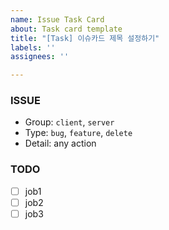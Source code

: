 ```yaml
---
name: Issue Task Card
about: Task card template
title: "[Task] 이슈카드 제목 설정하기"
labels: ''
assignees: ''

---
```


### ISSUE
- Group: `client`, `server`
- Type: `bug`, `feature`, `delete`
- Detail: any action

### TODO
- [ ] job1
- [ ] job2
- [ ] job3

